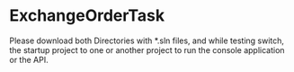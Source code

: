 # ExchangeOrderTask
Please download both Directories with *.sln files, and while testing switch, the startup project to one or another project to run the console application or the API.
